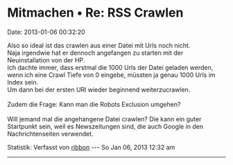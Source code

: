 Mitmachen • Re: RSS Crawlen
===========================

Date: 2013-01-06 00:32:20

Also so ideal ist das crawlen aus einer Datei mit Urls noch nicht.\
Naja irgendwie hat er dennoch angefangen zu starten mit der
Neuinstallation von der HP.\
Ich dachte immer, dass erstmal die 1000 Urls der Datei geladen werden,
wenn ich eine Crawl Tiefe von 0 eingebe, müssten ja genau 1000 Urls im
Index sein.\
Um dann bei der ersten URl wieder beginnend weiterzucrawlen.\
\
Zudem die Frage: Kann man die Robots Exclusion umgehen?\
\
Will jemand mal die angehangene Datei crawlen? Die kann ein guter
Startpunkt sein, weil es Newszeitungen sind, die auch Google in den
Nachrichtenseiten verwendet.

Statistik: Verfasst von
[ribbon](http://forum.yacy-websuche.de/memberlist.php?mode=viewprofile&u=193)
--- So Jan 06, 2013 12:32 am

------------------------------------------------------------------------
